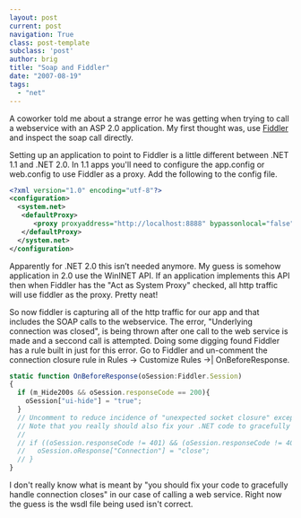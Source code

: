 ```yaml
---
layout: post
current: post
navigation: True
class: post-template
subclass: 'post'
author: brig
title: "Soap and Fiddler"
date: "2007-08-19"
tags: 
  - "net"
---
```


A coworker told me about a strange error he was getting when trying to call a webservice with an ASP 2.0 application. My first thought was, use [Fiddler](http://www.fiddlertool.com/fiddler/) and inspect the soap call directly.

Setting up an application to point to Fiddler is a little different between .NET 1.1 and .NET 2.0. In 1.1 apps you'll need to configure the app.config or web.config to use Fiddler as a proxy. Add the following to the config file.

  
```xml
<?xml version="1.0" encoding="utf-8"?>
<configuration>
  <system.net>
   <defaultProxy>
      <proxy proxyaddress="http://localhost:8888" bypassonlocal="false"/>
   </defaultProxy>
  </system.net>
</configuration>
```

Apparently for .NET 2.0 this isn’t needed anymore. My guess is somehow application in 2.0 use the WinINET API. If an application implements this API then when Fiddler has the "Act as System Proxy" checked, all http traffic will use fiddler as the proxy. Pretty neat!

So now fiddler is capturing all of the http traffic for our app and that includes the SOAP calls to the webservice. The error, "Underlying connection was closed", is being thrown after one call to the web service is made and a seccond call is attempted. Doing some digging found Fiddler has a rule built in just for this error. Go to Fiddler and un-comment the connection closure rule in Rules -> Customize Rules ->| OnBeforeResponse.

```js
static function OnBeforeResponse(oSession:Fiddler.Session)
{
  if (m_Hide200s && oSession.responseCode == 200){
    oSession["ui-hide"] = "true";
  }
  // Uncomment to reduce incidence of "unexpected socket closure" exceptions in .NET code. 
  // Note that you really should also fix your .NET code to gracefully handle connection closes.
  //
  // if ((oSession.responseCode != 401) && (oSession.responseCode != 407){
  //   oSession.oResponse["Connection"] = "close";
  // }
}
```

I don't really know what is meant by "you should fix your code to gracefully handle connection closes" in our case of calling a web service. Right now the guess is the wsdl file being used isn't correct.
